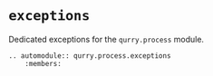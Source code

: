 # `exceptions`

Dedicated exceptions for the `qurry.process` module.

```{eval-rst}
.. automodule:: qurry.process.exceptions
    :members:
```
